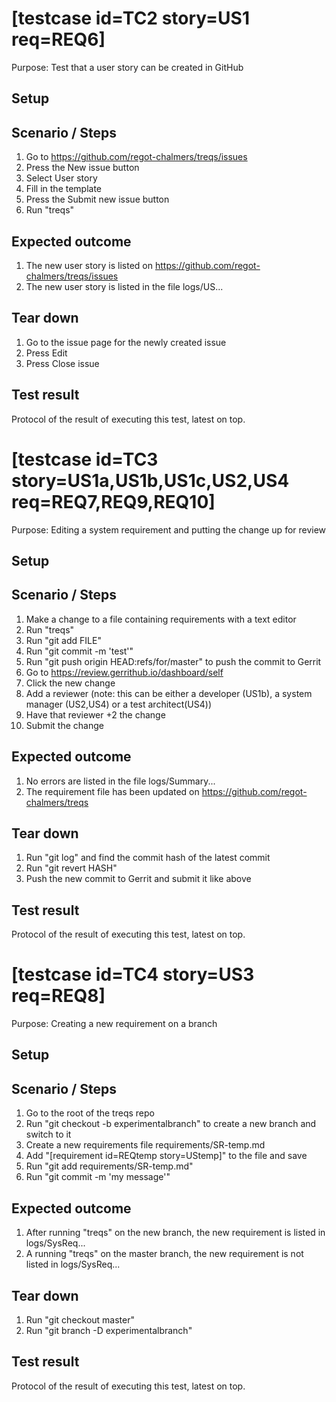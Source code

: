 # [testcase id=TC2 story=US1 req=REQ6]

Purpose: Test that a user story can be created in GitHub

## Setup


## Scenario / Steps

1. Go to https://github.com/regot-chalmers/treqs/issues
2. Press the New issue button
3. Select User story
4. Fill in the template
5. Press the Submit new issue button
6. Run "treqs"

## Expected outcome

1. The new user story is listed on https://github.com/regot-chalmers/treqs/issues
2. The new user story is listed in the file logs/US...

## Tear down

1. Go to the issue page for the newly created issue
2. Press Edit
3. Press Close issue

## Test result

Protocol of the result of executing this test, latest on top.



# [testcase id=TC3 story=US1a,US1b,US1c,US2,US4 req=REQ7,REQ9,REQ10]

Purpose: Editing a system requirement and putting the change up for review

## Setup


## Scenario / Steps

1. Make a change to a file containing requirements with a text editor
2. Run "treqs" 
3. Run "git add FILE"
4. Run "git commit -m 'test'"
5. Run "git push origin HEAD:refs/for/master" to push the commit to Gerrit
6. Go to https://review.gerrithub.io/dashboard/self
7. Click the new change
8. Add a reviewer (note: this can be either a developer (US1b), a system manager (US2,US4) or a test architect(US4))
9. Have that reviewer +2 the change
10. Submit the change

## Expected outcome

1. No errors are listed in the file logs/Summary...
2. The requirement file has been updated on https://github.com/regot-chalmers/treqs

## Tear down

1. Run "git log" and find the commit hash of the latest commit
2. Run "git revert HASH"
3. Push the new commit to Gerrit and submit it like above 

## Test result

Protocol of the result of executing this test, latest on top.



# [testcase id=TC4 story=US3 req=REQ8]

Purpose: Creating a new requirement on a branch

## Setup


## Scenario / Steps

1. Go to the root of the treqs repo
2. Run "git checkout -b experimentalbranch" to create a new branch and switch to it 
3. Create a new requirements file requirements/SR-temp.md
4. Add "[requirement id=REQtemp story=UStemp]" to the file and save
5. Run "git add requirements/SR-temp.md"
6. Run "git commit -m 'my message'"

## Expected outcome

1. After running "treqs" on the new branch, the new requirement is listed in logs/SysReq...
2. A running "treqs" on the master branch, the new requirement is not listed in logs/SysReq...

## Tear down

1. Run "git checkout master"
2. Run "git branch -D experimentalbranch"

## Test result

Protocol of the result of executing this test, latest on top.

